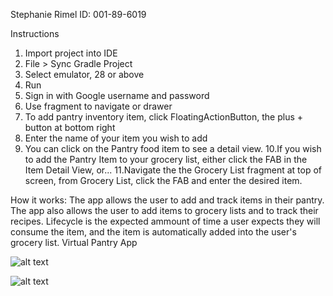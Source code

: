 Stephanie Rimel
ID: 001-89-6019



Instructions
1. Import project into IDE
2. File > Sync Gradle Project
3. Select emulator, 28 or above
4. Run
5. Sign in with Google username and password
6. Use fragment to navigate or drawer
7. To add pantry inventory item, click FloatingActionButton, the plus + button at bottom right
8. Enter the name of your item you wish to add
9. You can click on the Pantry food item to see a detail view.
10.If you wish to add the Pantry Item to your grocery list, either click the FAB in the Item Detail View, or...
11.Navigate the the Grocery List fragment at top of screen, from Grocery List, click the FAB and enter the desired item.


How it works:
The app allows the user to add and track items in their pantry. The app also allows the user to add items to grocery lists and to track their recipes.
Lifecycle is the expected ammount of time a user expects they will consume the item, and the item is automatically added into the user's grocery list.
Virtual Pantry App

![alt text](https://codd.cs.gsu.edu/~srimel1/WP/HW/06/appshot.PNG)

![alt text](https://github.com/srimel1/Virtual-Pantry-App/appshot.PNG?raw=true)
